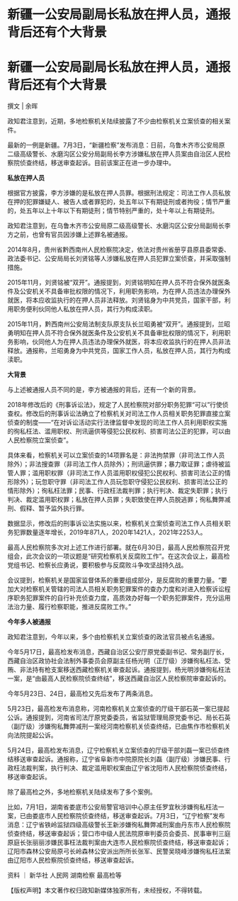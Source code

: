 # 新疆一公安局副局长私放在押人员，通报背后还有个大背景

# 新疆一公安局副局长私放在押人员，通报背后还有个大背景

撰文 | 余晖

政知君注意到，近期，多地检察机关陆续披露了不少由检察机关立案侦查的相关案件。

最新的一例是新疆。7月3日，“新疆检察”发布消息：日前，乌鲁木齐市公安局原二级高级警长、水磨沟区公安分局副局长李方涉嫌私放在押人员案由自治区人民检察院侦查终结，移送审查起诉。目前该案正在进一步办理中。

**私放在押人员**

根据官方披露，李方涉嫌的是私放在押人员罪。根据刑法规定：司法工作人员私放在押的犯罪嫌疑人、被告人或者罪犯的，处五年以下有期徒刑或者拘役；情节严重的，处五年以上十年以下有期徒刑；情节特别严重的，处十年以上有期徒刑。

政知君注意到，在乌鲁木齐市公安局原二级高级警长、水磨沟区公安分局副局长李方之前，也曾有官员因涉嫌上述罪名被通报。

2014年8月，贵州省黔西南州人民检察院决定，依法对贵州省册亨县原县委常委、政法委书记、公安局局长刘贤铭等人涉嫌私放在押人员犯罪立案侦查，并采取强制措施。

2015年11月，刘贤铭被“双开”。通报提到，刘贤铭明知在押人员不符合保外就医条件及公安机关不具备审批权限的情况下，利用职务影响，为在押人员违法办理保外就医，将本应收监执行的在押人员非法释放。刘贤铭身为中共党员，国家干部，利用职务便利伙同他人私放在押人员，其行为构成渎职。

2015年11月，黔西南州公安局法制支队原支队长兰昭勇被“双开”。通报提到，兰昭勇明知在押人员不符合保外就医条件及公安机关不具备审批权限的情况下，利用职务影响，伙同他人为在押人员违法办理保外就医，将本应收监执行的在押人员非法释放。通报称，兰昭勇身为中共党员，国家工作人员，私放在押人员，其行为构成渎职。

**大背景**

与上述被通报人员不同的是，李方被通报的背后，还有一个新的背景。

2018年修改后的《刑事诉讼法》，规定了人民检察院对部分职务犯罪“可以”行使侦查权。修改后的刑事诉讼法确立了检察机关对司法工作人员相关职务犯罪直接立案侦查的制度——“在对诉讼活动实行法律监督中发现的司法工作人员利用职权实施的徇私枉法、滥用职权、刑讯逼供等侵犯公民权利、损害司法公正的犯罪，可以由人民检察院立案侦查”。

具体来看，检察机关可以立案侦查的14项罪名是：非法拘禁罪（非司法工作人员除外）；非法搜查罪（非司法工作人员除外）；刑讯逼供罪；暴力取证罪；虐待被监管人罪；滥用职权罪（非司法工作人员滥用职权侵犯公民权利、损害司法公正的情形除外）；玩忽职守罪（非司法工作人员玩忽职守侵犯公民权利、损害司法公正的情形除外）；徇私枉法罪；民事、行政枉法裁判罪；执行判决、裁定失职罪；执行判决、裁定滥用职权罪；私放在押人员罪；失职致使在押人员脱逃罪；徇私舞弊减刑、假释、暂予监外执行罪。

数据显示，修改后的刑事诉讼法实施以来，检察机关立案侦查司法工作人员相关职务犯罪数量逐年增长，2019年871人，2020年1421人，2021年2253人。

最高人民检察院多次对上述工作进行部署。就在6月30日，最高人民检察院召开党组会，此次会议的一项议题是“研究检察机关反腐败工作”。在这次会议上，最高检党组书记、检察长应勇说，要积极参与反腐败斗争攻坚战持久战。

会议提到，检察机关是国家监督体系的重要组成部分，是反腐败的重要力量。“要加大对检察机关管辖的司法人员相关职务犯罪案件的查办力度和对进入检察诉讼程序职务犯罪案件的自行补充侦查力度，高质效办好每一个职务犯罪案件，充分运用法治力量、履行检察职能，推进反腐败工作。”

**今年多人被通报**

政知君注意到，今年以来，多个由检察机关立案侦查的政法官员被点名通报。

今年5月17日，最高检发布消息，西藏自治区公安厅原党委副书记、常务副厅长，西藏自治区政协社会法制外事委员会原副主任杨光明（正厅级）涉嫌徇私枉法、受贿、非法持有枪支案移送西藏检察机关审查起诉。通报提到，杨光明涉嫌徇私枉法一案，是“由最高人民检察院侦查终结”，移送西藏自治区人民检察院审查起诉的。

今年5月23日、24日，最高检又先后发布了两条消息。

5月23日，最高检发布消息称，河南检察机关立案侦查的厅级干部石英一案已提起公诉。通报提到，河南省司法厅原党委委员，省监狱管理局原党委书记、局长石英（副厅级）涉嫌徇私舞弊减刑一案经河南检察机关侦查终结，已由焦作市检察机关向法院提起公诉。

5月24日，最高检发布消息，辽宁检察机关立案侦查的厅级干部刘磊一案已侦查终结移送审查起诉。通报称，辽宁省阜新市中院原院长刘磊（副厅级）涉嫌民事、行政枉法裁判案，执行判决、裁定滥用职权案由辽宁省沈阳市人民检察院侦查终结，移送审查起诉。

除了最高检之外，多地检察机关陆续发布了多个案例。

比如，7月1日，湖南省娄底市公安局警官培训中心原主任罗宜秋涉嫌徇私枉法一案，已由娄底市人民检察院侦查终结，移送审查起诉。7月3日，“辽宁检察”发布消息：辽宁省铁岭监狱四级高级警长王新涉嫌徇私舞弊减刑案由丹东市人民检察院侦查终结，移送审查起诉；营口市中级人民法院原审判委员会委员、民事审判三庭原庭长张丽丽涉嫌民事枉法裁判案由大连市人民检察院侦查终结，移送审查起诉；辽阳市森林公安局原弓长岭森林公安派出所所长张军、民警吴晓峰涉嫌徇私枉法案由辽阳市人民检察院侦查终结，移送审查起诉。

资料 ｜ 新华社 人民网 湖南检察 最高检等

【版权声明】本文著作权归政知新媒体独家所有，未经授权，不得转载。

